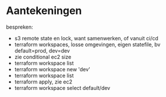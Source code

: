 # Aantekeningen

bespreken:

- s3 remote state en lock, want samenwerken, of vanuit ci/cd
- terraform workspaces, losse omgevingen, eigen statefile, bv default=prod, dev=dev
- zie conditional ec2 size
- terraform workspace list
- terraform workspace new 'dev'
- terraform workspace list
- terraform apply, zie ec2
- terraform workspace select default/dev